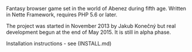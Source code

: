 Fantasy browser game set in the world of Abenez during fifth age. Written in Nette Framework, requires PHP 5.6 or later.

The project was started in November 2013 by Jakub Konečný but real development begun at the end of May 2015. It is still in alpha phase.

Installation instructions - see (INSTALL.md)